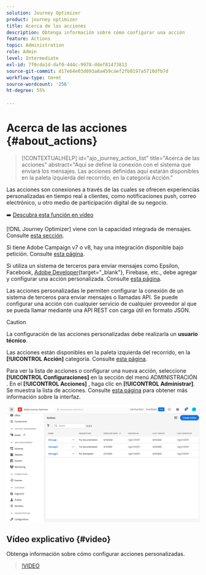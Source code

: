 ```yaml
---
solution: Journey Optimizer
product: journey optimizer
title: Acerca de las acciones
description: Obtenga información sobre cómo configurar una acción
feature: Actions
topic: Administration
role: Admin
level: Intermediate
exl-id: 7f0cda1d-daf0-4d4c-9978-ddef81473813
source-git-commit: d17e64e03d093a8a459caef2fb0197a5710dfb7d
workflow-type: tm+mt
source-wordcount: '256'
ht-degree: 55%

---
```


# Acerca de las acciones {#about_actions}

>[!CONTEXTUALHELP]
>id="ajo_journey_action_list"
>title="Acerca de las acciones"
>abstract="Aquí se define la conexión con el sistema que enviará los mensajes. Las acciones definidas aquí estarán disponibles en la paleta izquierda del recorrido, en la categoría Acción."

Las acciones son conexiones a través de las cuales se ofrecen experiencias personalizadas en tiempo real a clientes, como notificaciones push, correo electrónico,  u otro medio de participación digital de su negocio.

➡️ [Descubra esta función en vídeo](#video)

[!DNL Journey Optimizer] viene con la capacidad integrada de mensajes. Consulte [esta sección](../messages/messages-in-journeys.md).

Si tiene Adobe Campaign v7 o v8, hay una integración disponible bajo petición. Consulte [esta página](../action/acc-action.md).

Si utiliza un sistema de terceros para enviar mensajes como Epsilon, Facebook, [Adobe Developer](https://developer.adobe.com/){target=&quot;_blank&quot;}, Firebase, etc., debe agregar y configurar una acción personalizada. Consulte [esta página](../action/about-custom-action-configuration.md).

Las acciones personalizadas le permiten configurar la conexión de un sistema de terceros para enviar mensajes o llamadas API. Se puede configurar una acción con cualquier servicio de cualquier proveedor al que se pueda llamar mediante una API REST con carga útil en formato JSON.

>[!CAUTION]
>
>La configuración de las acciones personalizadas debe realizarla un **usuario técnico**.

Las acciones están disponibles en la paleta izquierda del recorrido, en la **[!UICONTROL Acción]** categoría. Consulte [esta página](../building-journeys/about-journey-activities.md#action-activities).

Para ver la lista de acciones o configurar una nueva acción, seleccione **[!UICONTROL Configuraciones]** en la sección del menú ADMINISTRACIÓN . En el  **[!UICONTROL Acciones]** , haga clic en **[!UICONTROL Administrar]**. Se muestra la lista de acciones. Consulte [esta página](../start/user-interface.md) para obtener más información sobre la interfaz.

![](assets/custom1.png)

## Vídeo explicativo {#video}

Obtenga información sobre cómo configurar acciones personalizadas.

>[!VIDEO](https://video.tv.adobe.com/v/334257?quality=12)
